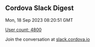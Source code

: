 ## Cordova Slack Digest
Mon, 18 Sep 2023 08:20:51 GMT

[User count: 4800](https://cordova.slack.com/)


Join the conversation at [slack.cordova.io](http://slack.cordova.io/)
